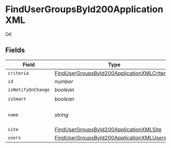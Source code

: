 # FindUserGroupsById200ApplicationXML

OK


## Fields

| Field                                                                                                                   | Type                                                                                                                    | Required                                                                                                                | Description                                                                                                             | Example                                                                                                                 |
| ----------------------------------------------------------------------------------------------------------------------- | ----------------------------------------------------------------------------------------------------------------------- | ----------------------------------------------------------------------------------------------------------------------- | ----------------------------------------------------------------------------------------------------------------------- | ----------------------------------------------------------------------------------------------------------------------- |
| `criteria`                                                                                                              | [FindUserGroupsById200ApplicationXMLCriteria](../../models/operations/findusergroupsbyid200applicationxmlcriteria.md)[] | :heavy_minus_sign:                                                                                                      | N/A                                                                                                                     |                                                                                                                         |
| `id`                                                                                                                    | *number*                                                                                                                | :heavy_minus_sign:                                                                                                      | N/A                                                                                                                     | 1                                                                                                                       |
| `isNotifyOnChange`                                                                                                      | *boolean*                                                                                                               | :heavy_minus_sign:                                                                                                      | N/A                                                                                                                     |                                                                                                                         |
| `isSmart`                                                                                                               | *boolean*                                                                                                               | :heavy_check_mark:                                                                                                      | N/A                                                                                                                     |                                                                                                                         |
| `name`                                                                                                                  | *string*                                                                                                                | :heavy_check_mark:                                                                                                      | Name of the user group                                                                                                  | Teachers                                                                                                                |
| `site`                                                                                                                  | [FindUserGroupsById200ApplicationXMLSite](../../models/operations/findusergroupsbyid200applicationxmlsite.md)           | :heavy_minus_sign:                                                                                                      | N/A                                                                                                                     |                                                                                                                         |
| `users`                                                                                                                 | [FindUserGroupsById200ApplicationXMLUsers](../../models/operations/findusergroupsbyid200applicationxmlusers.md)[]       | :heavy_minus_sign:                                                                                                      | N/A                                                                                                                     |                                                                                                                         |